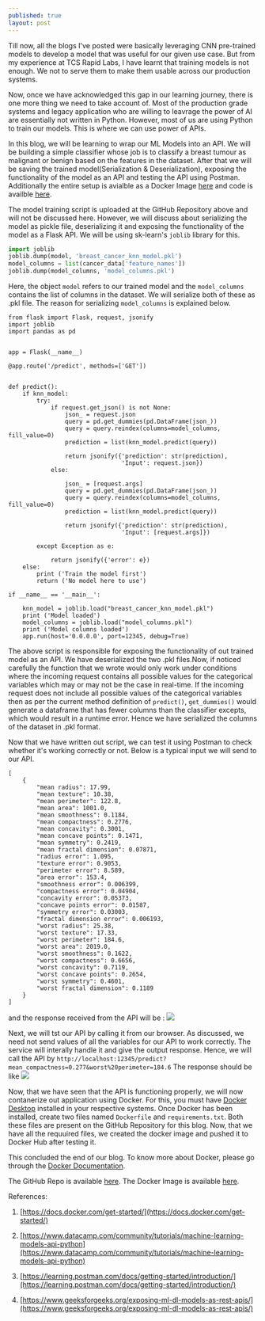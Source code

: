 ```yaml
---
published: true
layout: post
---
```

Till now, all the blogs I've posted were basically leveraging CNN pre-trained models to develop a model that was useful for our given use case. But from my experience at TCS Rapid Labs, I have learnt that training models is not enough. We not to serve them to make them usable across our production systems.

Now, once we have acknowledged this gap in our learning journey, there is one more thing we need to take account of. Most of the production grade systems and legacy application who are willing to leavrage the power of AI are essentially not written in Python. However, most of us are using Python to train our models. This is where we can use power of APIs.

In this blog, we will be learning to wrap our ML Models into an API. We will be building a simple classifier whose job is to classify a breast tumour as malignant or benign based on the features in the dataset. After that we will be saving the trained model(Serialization & Deserialization), exposing the functionality of the model as an API and testing the API using Postman. Additionally the entire setup is avialble as a Docker Image [here](https://hub.docker.com/repository/docker/saptarshidatta96/breast_cancer) and code is availble [here](https://github.com/saptarshidatta96/Breast-Cancer).

The model training script is uploaded at the GitHub Repository above and will not be discussed here. However, we will discuss about serializing the model as pickle file, deserializing it and exposing the functionality of the model as a Flask API. We will be using sk-learn's `joblib` library for this.

```python
import joblib
joblib.dump(model, 'breast_cancer_knn_model.pkl')
model_columns = list(cancer_data['feature_names'])
joblib.dump(model_columns, 'model_columns.pkl')
```
Here, the object `model` refers to our trained model and the `model_columns` contains the list of columns in the dataset. We will serialize both of these as .pkl file. The reason for serializing `model_columns` is explained below.

```
from flask import Flask, request, jsonify
import joblib
import pandas as pd


app = Flask(__name__)

@app.route('/predict', methods=['GET'])


def predict():
    if knn_model:
        try:
            if request.get_json() is not None:
                json_ = request.json
                query = pd.get_dummies(pd.DataFrame(json_))
                query = query.reindex(columns=model_columns, fill_value=0)
                prediction = list(knn_model.predict(query))

                return jsonify({'prediction': str(prediction),
                                'Input': request.json})
            else:
                
                json_ = [request.args]
                query = pd.get_dummies(pd.DataFrame(json_))
                query = query.reindex(columns=model_columns, fill_value=0)
                prediction = list(knn_model.predict(query))

                return jsonify({'prediction': str(prediction),
                                'Input': [request.args]})

        except Exception as e:

            return jsonify({'error': e})
    else:
        print ('Train the model first')
        return ('No model here to use')

if __name__ == '__main__':

    knn_model = joblib.load("breast_cancer_knn_model.pkl")
    print ('Model loaded')
    model_columns = joblib.load("model_columns.pkl")
    print ('Model columns loaded')
    app.run(host='0.0.0.0', port=12345, debug=True)
```
The above script is responsible for exposing the functionality of out trained model as an API. We have deserialized the two .pkl files.Now, if noticed carefully the function that we wrote would only work under conditions where the incoming request contains all possible values for the categorical variables which may or may not be the case in real-time. If the incoming request does not include all possible values of the categorical variables then as per the current method definition of `predict()`, `get_dummies()` would generate a dataframe that has fewer columns than the classifier excepts, which would result in a runtime error. Hence we have serialized the columns of the dataset in .pkl format.

Now that we have written out script, we can test it using Postman to check whether it's working correctly or not. Below is a typical input we will send to our API.
```
[
    {
        "mean radius": 17.99,
        "mean texture": 10.38,
        "mean perimeter": 122.8,
        "mean area": 1001.0,
        "mean smoothness": 0.1184,
        "mean compactness": 0.2776,
        "mean concavity": 0.3001,
        "mean concave points": 0.1471,
        "mean symmetry": 0.2419,
        "mean fractal dimension": 0.07871,
        "radius error": 1.095,
        "texture error": 0.9053,
        "perimeter error": 8.589,
        "area error": 153.4,
        "smoothness error": 0.006399,
        "compactness error": 0.04904,
        "concavity error": 0.05373,
        "concave points error": 0.01587,
        "symmetry error": 0.03003,
        "fractal dimension error": 0.006193,
        "worst radius": 25.38,
        "worst texture": 17.33,
        "worst perimeter": 184.6,
        "worst area": 2019.0,
        "worst smoothness": 0.1622,
        "worst compactness": 0.6656,
        "worst concavity": 0.7119,
        "worst concave points": 0.2654,
        "worst symmetry": 0.4601,
        "worst fractal dimension": 0.1189
    }
]
```
and the response received from the API will be :
![]({{site.baseurl}}/images/Picture1.png)

Next, we will tst our API by calling it from our browser. As discussed, we need not send values of all the variables for our API to work correctly. The service will interally handle it and give the output response.
Hence, we will call the API by 
`http://localhost:12345/predict?mean_compactness=0.277&worst%20perimeter=184.6` 
The response should be like
![]({{site.baseurl}}/images/api-call.png)

Now, that we have seen that the API is functioning properly, we will now contanerize out application using Docker. For this, you must have [Docker Desktop](https://www.docker.com/products/docker-desktop) installed in your respective systems. Once Docker has been installed, create two files named `Dockerfile` and `requirements.txt`. Both these files are present on the GitHub Repository for this blog. Now, that we have all the requuired files, we created the docker image and pushed it to Docker Hub after testing it.

This concluded the end of our blog. To know more about Docker, please go through the [Docker Documentation](https://docs.docker.com/get-started/).

The GitHub Repo is available [here](https://github.com/saptarshidatta96/Breast-Cancer).
The Docker Image is available [here](https://hub.docker.com/repository/docker/saptarshidatta96/breast_cancer).

References:
1. [https://docs.docker.com/get-started/](https://docs.docker.com/get-started/)

2. [https://www.datacamp.com/community/tutorials/machine-learning-models-api-python](https://www.datacamp.com/community/tutorials/machine-learning-models-api-python)

3. [https://learning.postman.com/docs/getting-started/introduction/](https://learning.postman.com/docs/getting-started/introduction/)

4. [https://www.geeksforgeeks.org/exposing-ml-dl-models-as-rest-apis/](https://www.geeksforgeeks.org/exposing-ml-dl-models-as-rest-apis/)
